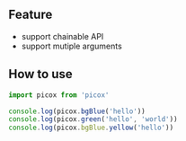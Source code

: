 ## Feature

- support chainable API
- support mutiple arguments

## How to use

```ts
import picox from 'picox'

console.log(picox.bgBlue('hello'))
console.log(picox.green('hello', 'world'))
console.log(picox.bgBlue.yellow('hello'))
```

